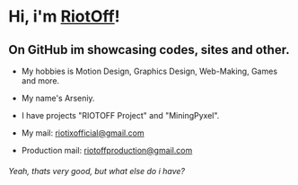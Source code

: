 # Hi, i'm [RiotOff]!
## On GitHub im showcasing codes, sites and other.

- My hobbies is Motion Design, Graphics Design, Web-Making, Games and more.

- My name's Arseniy.

- I have projects "RIOTOFF Project" and "MiningPyxel".

- My mail: riotixofficial@gmail.com

- Production mail: riotoffproduction@gmail.com

###### Yeah, thats very good, but what else do i have?

<!-- dark -->

[RiotOff]: https://riotoff.ml

